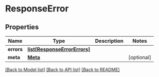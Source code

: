 # ResponseError

## Properties
Name | Type | Description | Notes
------------ | ------------- | ------------- | -------------
**errors** | [**list[ResponseErrorErrors]**](ResponseErrorErrors.md) |  | 
**meta** | [**Meta**](Meta.md) |  | [optional] 

[[Back to Model list]](../README.md#documentation-for-models) [[Back to API list]](../README.md#documentation-for-api-endpoints) [[Back to README]](../README.md)

